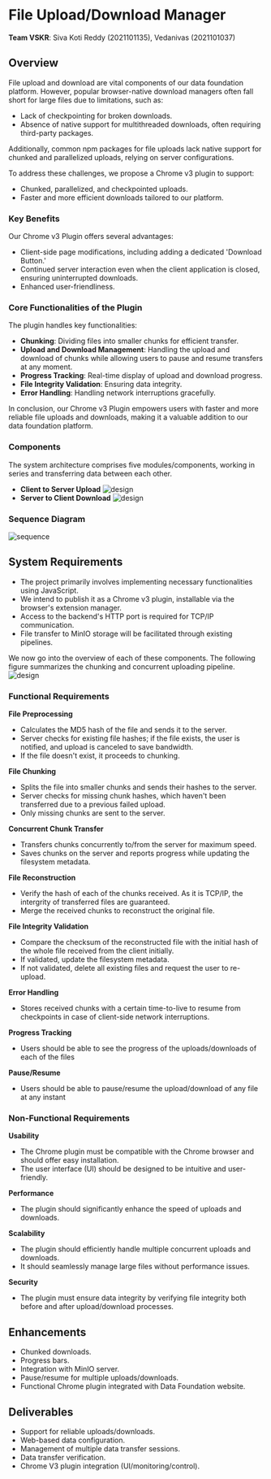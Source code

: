 # File Upload/Download Manager
**Team VSKR**: Siva Koti Reddy (2021101135), Vedanivas (2021101037)

## Overview

File upload and download are vital components of our data foundation platform. However, popular browser-native download managers often fall short for large files due to limitations, such as:
- Lack of checkpointing for broken downloads.
- Absence of native support for multithreaded downloads, often requiring third-party packages.

Additionally, common npm packages for file uploads lack native support for chunked and parallelized uploads, relying on server configurations.

To address these challenges, we propose a Chrome v3 plugin to support:
- Chunked, parallelized, and checkpointed uploads.
- Faster and more efficient downloads tailored to our platform.

### Key Benefits

Our Chrome v3 Plugin offers several advantages:
- Client-side page modifications, including adding a dedicated 'Download Button.'
- Continued server interaction even when the client application is closed, ensuring uninterrupted downloads.
- Enhanced user-friendliness.

### Core Functionalities of the Plugin

The plugin handles key functionalities:
- **Chunking**: Dividing files into smaller chunks for efficient transfer.
- **Upload and Download Management**: Handling the upload and download of chunks while allowing users to pause and resume transfers at any moment.
- **Progress Tracking**: Real-time display of upload and download progress.
- **File Integrity Validation**: Ensuring data integrity.
- **Error Handling**: Handling network interruptions gracefully.

In conclusion, our Chrome v3 Plugin empowers users with faster and more reliable file uploads and downloads, making it a valuable addition to our data foundation platform.

### Components

The system architecture comprises five modules/components, working in series and transferring data between each other.

- **Client to Server Upload**
![design](./images/upload_flow.png)
- **Server to Client Download**
![design](./images/download_flow.jpeg)

### Sequence Diagram
![sequence](./images/sequence.gif)

## System Requirements

- The project primarily involves implementing necessary functionalities using JavaScript.
- We intend to publish it as a Chrome v3 plugin, installable via the browser's extension manager.
- Access to the backend's HTTP port is required for TCP/IP communication.
- File transfer to MinIO storage will be facilitated through existing pipelines.

We now go into the overview of each of these components. The following figure summarizes the chunking and concurrent uploading pipeline. 
![design](./images/design.png)

### Functional Requirements

**File Preprocessing**
- Calculates the MD5 hash of the file and sends it to the server.
- Server checks for existing file hashes; if the file exists, the user is notified, and upload is canceled to save bandwidth.
- If the file doesn't exist, it proceeds to chunking.

**File Chunking**
- Splits the file into smaller chunks and sends their hashes to the server.
- Server checks for missing chunk hashes, which haven't been transferred due to a previous failed upload.
- Only missing chunks are sent to the server.

**Concurrent Chunk Transfer**
- Transfers chunks concurrently to/from the server for maximum speed.
- Saves chunks on the server and reports progress while updating the filesystem metadata.

**File Reconstruction**
- Verify the hash of each of the chunks received. As it is TCP/IP, the intergrity of transferred files are guaranteed. 
- Merge the received chunks to reconstruct the original file.

**File Integrity Validation**
- Compare the checksum of the reconstructed file with the initial hash of the whole file received from the client initially.
- If validated, update the filesystem metadata.
- If not validated, delete all existing files and request the user to re-upload.

**Error Handling**
- Stores received chunks with a certain time-to-live to resume from checkpoints in case of client-side network interruptions.

**Progress Tracking**
- Users should be able to see the progress of the uploads/downloads of each of the files

**Pause/Resume**
- Users should be able to pause/resume the upload/download of any file at any instant

### Non-Functional Requirements

**Usability**
- The Chrome plugin must be compatible with the Chrome browser and should offer easy installation.
- The user interface (UI) should be designed to be intuitive and user-friendly.

**Performance**
- The plugin should significantly enhance the speed of uploads and downloads.

**Scalability**
- The plugin should efficiently handle multiple concurrent uploads and downloads.
- It should seamlessly manage large files without performance issues.

**Security**
- The plugin must ensure data integrity by verifying file integrity both before and after upload/download processes.

## Enhancements

- Chunked downloads.
- Progress bars.
- Integration with MinIO server.
- Pause/resume for multiple uploads/downloads.
- Functional Chrome plugin integrated with Data Foundation website.

## Deliverables

- Support for reliable uploads/downloads.
- Web-based data configuration.
- Management of multiple data transfer sessions.
- Data transfer verification.
- Chrome V3 plugin integration (UI/monitoring/control).
